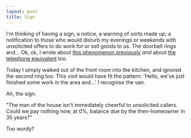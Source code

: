 ```yaml
---
layout: post
title: Sign
---
```


I'm thinking of having a sign, a notice, a warning of sorts made up; a notification to those who would disturb my evenings or weekends with unsolicited offers to do work for or sell goods to us.  The doorbell rings and… Ok, ok, I wrote about [this phenomenon previously](http://bazbt3.10centuries.org/2017/03/21/cold-caller) *and* about [the telephone equivalent](http://bazbt3.10centuries.org/2017/02/16/unsolicited) too.

Today I simply walked out of the front room into the kitchen, and ignored the second ring too.  This visit would have fit the pattern: 'Hello, we've just finished some work in the area and…'  I recognise the van.

Ah, the sign.

"The man of the house isn't immediately cheerful to unsolicited callers.  Could we pay nothing now, at 0%, balance due by the then-homeowner in 35 years?"

Too wordy?
